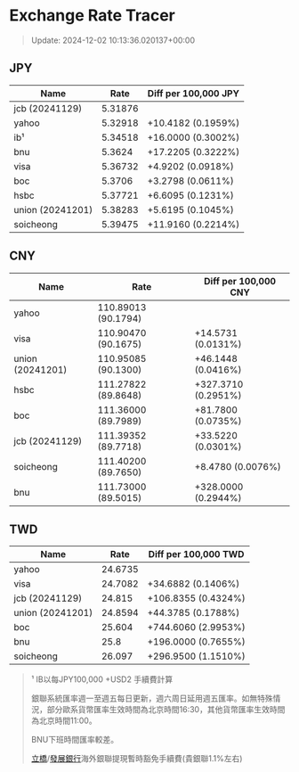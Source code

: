 # Exchange Rate Tracer

> Update: 2024-12-02 10:13:36.020137+00:00

## JPY

| Name             |    Rate | Diff per 100,000 JPY   |
|------------------|---------|------------------------|
| jcb (20241129)   | 5.31876 |                        |
| yahoo            | 5.32918 | +10.4182 (0.1959%)     |
| ib¹              | 5.34518 | +16.0000 (0.3002%)     |
| bnu              | 5.3624  | +17.2205 (0.3222%)     |
| visa             | 5.36732 | +4.9202 (0.0918%)      |
| boc              | 5.3706  | +3.2798 (0.0611%)      |
| hsbc             | 5.37721 | +6.6095 (0.1231%)      |
| union (20241201) | 5.38283 | +5.6195 (0.1045%)      |
| soicheong        | 5.39475 | +11.9160 (0.2214%)     |

## CNY

| Name             | Rate                | Diff per 100,000 CNY   |
|------------------|---------------------|------------------------|
| yahoo            | 110.89013	(90.1794) |                        |
| visa             | 110.90470	(90.1675) | +14.5731 (0.0131%)     |
| union (20241201) | 110.95085	(90.1300) | +46.1448 (0.0416%)     |
| hsbc             | 111.27822	(89.8648) | +327.3710 (0.2951%)    |
| boc              | 111.36000	(89.7989) | +81.7800 (0.0735%)     |
| jcb (20241129)   | 111.39352	(89.7718) | +33.5220 (0.0301%)     |
| soicheong        | 111.40200	(89.7650) | +8.4780 (0.0076%)      |
| bnu              | 111.73000	(89.5015) | +328.0000 (0.2944%)    |

## TWD

| Name             |    Rate | Diff per 100,000 TWD   |
|------------------|---------|------------------------|
| yahoo            | 24.6735 |                        |
| visa             | 24.7082 | +34.6882 (0.1406%)     |
| jcb (20241129)   | 24.815  | +106.8355 (0.4324%)    |
| union (20241201) | 24.8594 | +44.3785 (0.1788%)     |
| boc              | 25.604  | +744.6060 (2.9953%)    |
| bnu              | 25.8    | +196.0000 (0.7655%)    |
| soicheong        | 26.097  | +296.9500 (1.1510%)    |


> ¹ IB以每JPY100,000 +USD2 手續費計算
>
> 銀聯系統匯率週一至週五每日更新，週六周日延用週五匯率。如無特殊情況，部分歐系貨幣匯率生效時間為北京時間16:30，其他貨幣匯率生效時間為北京時間11:00。
>
> BNU下班時間匯率較差。
>
> [立橋](https://www.wlbank.com.mo/uploads/ueditor/file/20181211/1544536513900230.pdf)/[發展銀行](https://www.mdb.com.mo/Service_Charges_20230728.pdf)海外銀聯提現暫時豁免手續費(貴銀聯1.1%左右)

